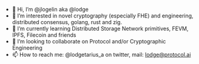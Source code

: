 - 👋 Hi, I’m @jlogelin aka @lodge
- 👀 I’m interested in novel cryptography (especially FHE) and engineering, distributed consensus, golang, rust and zig.
- 🌱 I’m currently learning Distributed Storage Network primitives, FEVM, IPFS, Filecoin and friends
- 💞️ I’m looking to collaborate on Protocol and/or Cryptographic Engineering
- 📫 How to reach me: @lodgetarius_a on twitter, mail: lodge@protocol.ai

<!---
jlogelin/jlogelin is a ✨ special ✨ repository because its `README.md` (this file) appears on your GitHub profile.
You can click the Preview link to take a look at your changes.
--->
